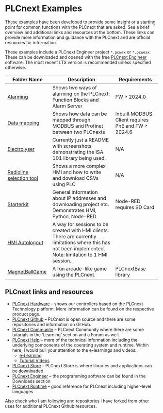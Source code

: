 # PLCnext Examples
These examples have been developed to provide some insight or a starting point for common functions with the PLCnext that are asked. See a brief overview and additional links and resources at the bottom. These links can provide more information and guidance with the PLCnext and are official resources for information.

These examples include a PLCnext Engineer project `*.pcwex` or `*.pcweax`. These can be downloaded and opened with the free [PLCnext Engineer](https://www.phoenixcontact.net/product/1046008) software. The most recent LTS version is recommended unless specified otherwise.

| Folder Name | Description | Requirements |
| ----------- | ----------- | ------------ |
| [Alarming](Alarming) | Shows two ways of alarming on the PLCnext: Function Blocks and Alarm Server | FW ≥ 2024.0 |
| [Data mapping](Data%20Mapping)| Shows how data can be mapped through MODBUS and Profinet between two PLCnexts | Inbuilt MODBUS Client requires PnE and FW ≥ 2024.6 |
| [Electrolyser](Electrolyser) | Currently just a README with screenshots demonstrating the ISA 101 library being used. | N/A |
| [Radioline selection tool](Radioline-Selection-Tool) | Shows a more complex HMI and how to write and download CSVs using PLC | N/A |
| [Starterkit](Starterkit) | General information about IP addresses and downloading project etc. Demonstrates HMI, Python, Node-RED | Node-RED requires SD Card |
| [HMI Autologout](HMI-Autologout) | A way for sessions to be created with HMI clients. There are currently limitations where this has not been implemented. Note: limitation to 1 HMI session. |
| [MagnetBallGame](MagnetBallGame) | A fun arcade-like game using the PLCnext. | PLCnextBase library |

## PLCnext links and resources

- [PLCnext Hardware](https://www.phoenixcontact.com/en-au/products/plcs-controllers-and-i-os/automation-technology-for-plcnext-technology?f=NobwRAdghgtgpmAXGACgJwPYBMCuBjAFwAICBPABwQBowAzASwBsC40BJLJMczXQgfTKUwNBs1YAVCgmQBZAKoSAggCEAMgFERdenEadk6bPmJDqO8WgBqURjjgBnJMDABhDBAKZGjVmAC6AL7%2BQA) – shows our controllers based on the PLCnext Technology platform. More information can be found on the respective product page.
- [PLCnext Github](https://github.com/plcnext) – PLCnext is open source and there are some repositories and information on GitHub.
- [PLCnext Community](https://plcnext-community.net) – PLCnext Community where there are some tutorials in the ‘Learning’ section and a Forum as well.
- [PLCnext Help](https://plcnext.help) – more of the technical information including the underlying components of the operating system and runtime. Within here, I would pull your attention to the e-learnings and videos:
    - [e-Learning](https://plcnext-community.net/learning/#elearning)
    - [Tutorial Videos](https://plcnext-community.net/learning/#videos)
- [PLCnext Store](https://plcnextstore.com) – PLCnext Store is where libraries and applications can be downloaded
- [PLCnext Engineer](https://www.phoenixcontact.com/en-au/products/programming-plcnext-engineer-1046008) – the programming software can be found in the Downloads section
- [PLCnext Runtime](https://www.plcnext-runtime.com/) – good reference for PLCnext including higher-level languages

Also check who I am following and repositories I have forked from other uses for additional PLCnext Github resources.
